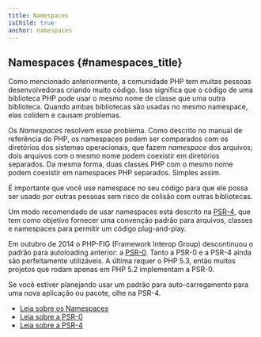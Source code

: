 ```yaml
---
title: Namespaces
isChild: true
anchor: namespaces
---
```


## Namespaces {#namespaces_title}

Como mencionado anteriormente, a comunidade PHP tem muitas pessoas desenvolvedoras criando muito código. Isso significa
que o código de uma biblioteca PHP pode usar o mesmo nome de classe que uma outra biblioteca. Quando ambas bibliotecas são
usadas no mesmo namespace, elas colidem e causam problemas.

Os _Namespaces_ resolvem esse problema. Como descrito no manual de referência do PHP, os namespaces podem ser comparados
com os diretórios dos sistemas operacionais, que fazem _namespace_ dos arquivos; dois arquivos com o mesmo nome podem
coexistir em diretórios separados. Da mesma forma, duas classes PHP com o mesmo nome podem coexistir em namespaces PHP
separados. Simples assim.

É importante que você use namespace no seu código para que ele possa ser usado por outras pessoas sem risco de colisão
com outras bibliotecas.

Um modo recomendado de usar namespaces está descrito na [PSR-4][psr4], que tem como objetivo fornecer uma convenção
padrão para arquivos, classes e namespaces para permitir um código plug-and-play.

Em outubro de 2014 o PHP-FIG (Framework Interop Group) descontinuou o padrão para autoloading anterior: a [PSR-0][psr0].
Tanto a PSR-0 e a PSR-4 ainda são perfeitamente utilizáveis. A última requer o PHP 5.3, então muitos projetos que rodam
apenas em PHP 5.2 implementam a PSR-0.

Se você estiver planejando usar um padrão para auto-carregamento para uma nova aplicação ou pacote, olhe na PSR-4.

* [Leia sobre os Namespaces][namespaces]
* [Leia sobre a PSR-0][psr0]
* [Leia sobre a PSR-4][psr4]

[namespaces]: https://www.php.net/language.namespaces
[psr0]: https://www.php-fig.org/psr/psr-0/
[psr4]: https://www.php-fig.org/psr/psr-4/
